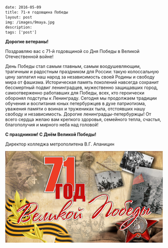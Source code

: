 ```
date: 2016-05-09
title: 71-я годовщина Победы
layout: post
img: /images/9maya.jpg
description:
tags: ['post']
```

**Дорогие ветераны!**

Поздравляю вас с 71-й годовщиной со Дня Победы в Великой Отечественной войне!

День Победы стал самым главным, самым воодушевляющим, трагичным и радостным праздником для России: такую колоссальную цену заплатил наш народ за независимость своей Родины и свободу мира от фашизма.
Историческая память поколений навсегда сохранит бессмертный подвиг ленинградцев, мужественно защищавших город, самоотверженно работавших для Победы, всех, кто героически оборонял подступы к Ленинграду.
Сегодня мы продолжаем традиции обучения и воспитания юных петербуржцев в духе патриотизма, уважения памяти о воинах и тружениках тыла, отстоявших нашу свободу и независимость.
Дорогие ленинградцы-петербуржцы! От всего сердца желаю вам крепкого здоровья, семейного тепла, счастья, благополучия и мирного неба над головой!

**С праздником! С Днём Великой Победы!**

Директор колледжа метрополитена В.Г. Апаницин


![](/images/71victory.jpg)
